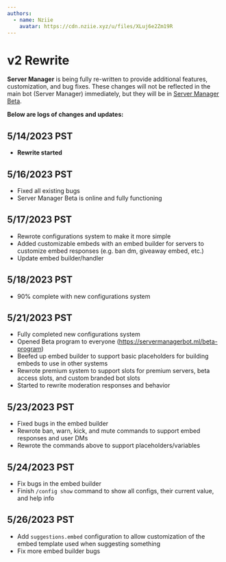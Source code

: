 ```yaml
---
authors:
  - name: Nziie
    avatar: https://cdn.nziie.xyz/u/files/XLuj6e2Zm19R
---
```


# v2 Rewrite

**Server Manager** is being fully re-written to provide additional features, customization, and bug fixes. These changes will not be reflected in the main bot (Server Manager) immediately, but they will be in [Server Manager Beta](https://servermanagerbot.ml/beta-program).

**Below are logs of changes and updates:**

## 5/14/2023 PST
- __Rewrite started__

## 5/16/2023 PST
- Fixed all existing bugs
- Server Manager Beta is online and fully functioning

## 5/17/2023 PST
- Rewrote configurations system to make it more simple
- Added customizable embeds with an embed builder for servers to customize embed responses (e.g. ban dm, giveaway embed, etc.)
- Update embed builder/handler

## 5/18/2023 PST
- 90% complete with new configurations system

## 5/21/2023 PST
- Fully completed new configurations system
- Opened Beta program to everyone (https://servermanagerbot.ml/beta-program)
- Beefed up embed builder to support basic placeholders for building embeds to use in other systems
- Rewrote premium system to support slots for premium servers, beta access slots, and custom branded bot slots
- Started to rewrite moderation responses and behavior

## 5/23/2023 PST
- Fixed bugs in the embed builder
- Rewrote ban, warn, kick, and mute commands to support embed responses and user DMs
- Rewrote the commands above to support placeholders/variables

## 5/24/2023 PST
- Fix bugs in the embed builder
- Finish `/config show` command to show all configs, their current value, and help info

## 5/26/2023 PST
- Add `suggestions.embed` configuration to allow customization of the embed template used when suggesting something
- Fix more embed builder bugs

